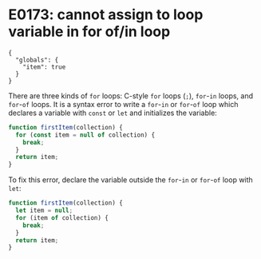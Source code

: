 # E0173: cannot assign to loop variable in for of/in loop

```config-for-examples
{
  "globals": {
    "item": true
  }
}
```

There are three kinds of `for` loops: C-style `for` loops (`;`), `for`-`in`
loops, and `for`-`of` loops. It is a syntax error to write a `for`-`in` or
`for`-`of` loop which declares a variable with `const` or `let` and initializes
the variable:

```javascript
function firstItem(collection) {
  for (const item = null of collection) {
    break;
  }
  return item;
}
```

To fix this error, declare the variable outside the `for`-`in` or `for`-`of`
loop with `let`:

```javascript
function firstItem(collection) {
  let item = null;
  for (item of collection) {
    break;
  }
  return item;
}
```
